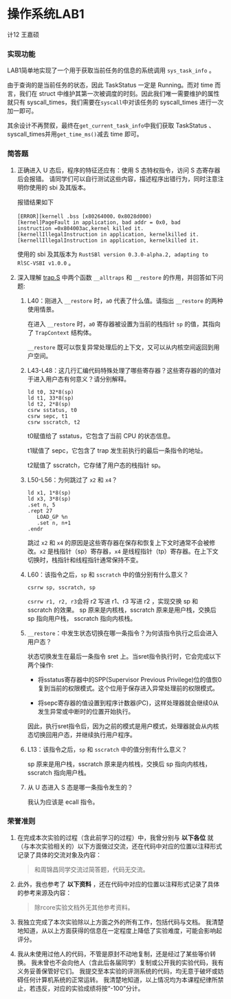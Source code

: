 # 操作系统LAB1 

计12 王嘉硕

### 实现功能

LAB1简单地实现了一个用于获取当前任务的信息的系统调用 `sys_task_info` 。



 由于查询的是当前任务的状态，因此 TaskStatus 一定是 Running。而对 time 而言，我们在 struct 中维护其第一次被调度的时刻。因此我们唯一需要维护的属性就只有 syscall_times，我们需要在`syscall`中对该任务的 syscall_times 进行一次加一即可。



其余设计不再赘叙，最终在`get_current_task_info`中我们获取 TaskStatus 、syscall_times并用`get_time_ms()`减去 time 即可。

### 简答题

1. 正确进入 U 态后，程序的特征还应有：使用 S 态特权指令，访问 S 态寄存器后会报错。 请同学们可以自行测试这些内容，描述程序出错行为，同时注意注明你使用的 sbi 及其版本。

   报错结果如下

   ```
   [ERROR][kernell .bss [x80264000，0x8028d000)
   [kernel]PageFault in application, bad addr = 0x0, bad
   instruction =0x804003ac,kernel killed it.
   [kernellIllegalInstruction in application, kernelkilled it.
   [kernellIllegalInstruction in application, kernelkilled it.
   ```

   使用的 sbi 及其版本为 `RustSBl version 0.3.0-alpha.2, adapting to RlSC-VSBI v1.0.0` 。

2. 深入理解 [trap.S](https://github.com/LearningOS/rCore-Tutorial-Code-2024S/blob/ch3/os/src/trap/trap.S) 中两个函数 `__alltraps` 和 `__restore` 的作用，并回答如下问题:

   1. L40：刚进入 `__restore` 时，`a0` 代表了什么值。请指出 `__restore` 的两种使用情景。

      在进入 `__restore` 时，`a0` 寄存器被设置为当前的栈指针 `sp` 的值，其指向了 `TrapContext` 结构体。

      `__restore` 既可以恢复异常处理后的上下文，又可以从内核空间返回到用户空间。

   2. L43-L48：这几行汇编代码特殊处理了哪些寄存器？这些寄存器的的值对于进入用户态有何意义？请分别解释。

      ```
      ld t0, 32*8(sp)
      ld t1, 33*8(sp)
      ld t2, 2*8(sp)
      csrw sstatus, t0
      csrw sepc, t1
      csrw sscratch, t2
      ```

      t0赋值给了 sstatus，它包含了当前 CPU 的状态信息。

      t1赋值了 sepc，它包含了 trap 发生前执行的最后一条指令的地址。

      t2赋值了 sscratch，它存储了用户态的栈指针 sp。

   3. L50-L56：为何跳过了 `x2` 和 `x4`？

      ```
      ld x1, 1*8(sp)
      ld x3, 3*8(sp)
      .set n, 5
      .rept 27
         LOAD_GP %n
         .set n, n+1
      .endr
      ```

      跳过 `x2` 和 `x4` 的原因是这些寄存器在保存和恢复上下文时通常不会被修改。`x2` 是栈指针（sp）寄存器，`x4` 是线程指针（tp）寄存器。在上下文切换时，栈指针和线程指针通常保持不变。

   4. L60：该指令之后，`sp` 和 `sscratch` 中的值分别有什么意义？

      ```
      csrrw sp, sscratch, sp
      ```

      `csrrw r1, r2, r3`会将 r2 写进 r1、r3 写进 r2 ，实现交换 sp 和 sscratch 的效果。
      sp 原来是内核栈，sscratch 原来是用户栈，交换后 sp 指向用户栈， sscratch 指向内核栈。

   5. `__restore`：中发生状态切换在哪一条指令？为何该指令执行之后会进入用户态？

      状态切换发生在最后一条指令 sret 上。当sret指令执行时，它会完成以下两个操作:

      - 将sstatus寄存器中的SPP(Supervisor Previous Privilege)位的值恢0复到当前的权限模式。这个位用于保存进入异常处理前的权限模式。

      - 将sepc寄存器的值设置到程序计数器(PC)，这样处理器就会继续0从发生异常或中断时的位置开始执行。

      因此，执行sret指令后，因为之前的模式是用户模式，处理器就会从内核态切换回用户态，并继续执行用户程序。

   6. L13：该指令之后，`sp` 和 `sscratch` 中的值分别有什么意义？

      sp 原来是用户栈，sscratch 原来是内核栈，交换后 sp 指向内核栈， sscratch 指向用户栈。

   7. 从 U 态进入 S 态是哪一条指令发生的？

      我认为应该是 ecall 指令。


### 荣誉准则

1. 在完成本次实验的过程（含此前学习的过程）中，我曾分别与 **以下各位** 就（与本次实验相关的）以下方面做过交流，还在代码中对应的位置以注释形式记录了具体的交流对象及内容：

   > 和周锦昌同学交流过简答题，代码无交流。

2. 此外，我也参考了 **以下资料** ，还在代码中对应的位置以注释形式记录了具体的参考来源及内容：

   > 除rcore实验文档外无其他参考资料。

3. 我独立完成了本次实验除以上方面之外的所有工作，包括代码与文档。 我清楚地知道，从以上方面获得的信息在一定程度上降低了实验难度，可能会影响起评分。

4. 我从未使用过他人的代码，不管是原封不动地复制，还是经过了某些等价转换。 我未曾也不会向他人（含此后各届同学）复制或公开我的实验代码，我有义务妥善保管好它们。 我提交至本实验的评测系统的代码，均无意于破坏或妨碍任何计算机系统的正常运转。 我清楚地知道，以上情况均为本课程纪律所禁止，若违反，对应的实验成绩将按“-100”分计。


